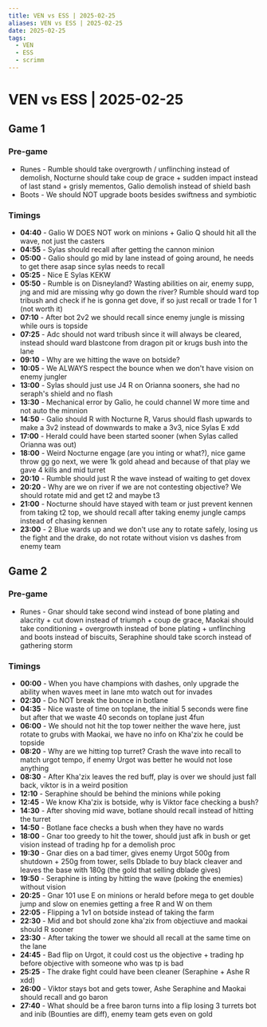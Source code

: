 ```yaml
---
title: VEN vs ESS | 2025-02-25
aliases: VEN vs ESS | 2025-02-25
date: 2025-02-25
tags:
  - VEN
  - ESS
  - scrimm
---
```

# VEN vs ESS | 2025-02-25
## Game 1
### Pre-game
- Runes - Rumble should take overgrowth / unflinching instead of demolish, Nocturne should take coup de grace + sudden impact instead of last stand + grisly mementos, Galio demolish instead of shield bash
- Boots - We should NOT upgrade boots besides swiftness and symbiotic
### Timings
- **04:40** - Galio W DOES NOT work on minions + Galio Q should hit all the wave, not just the casters
- **04:55** - Sylas should recall after getting the cannon minion
- **05:00** - Galio should go mid by lane instead of going around, he needs to get there asap since sylas needs to recall
- **05:25** - Nice E Sylas KEKW
- **05:50** - Rumble is on Disneyland? Wasting abilities on air, enemy supp, jng and mid are missing why go down the river? Rumble should ward top tribush and check if he is gonna get dove, if so just recall or trade 1 for 1 (not worth it)
- **07:10** - After bot 2v2 we should recall since enemy jungle is missing while ours is topside
- **07:25** - Adc should not ward tribush since it will always be cleared, instead should ward blastcone from dragon pit or krugs bush into the lane
- **09:10** - Why are we hitting the wave on botside?
- **10:05** - We ALWAYS respect the bounce when we don't have vision on enemy jungler
- **13:00** - Sylas should just use J4 R on Orianna sooners, she had no seraph's shield and no flash
- **13:30** - Mechanical error by Galio, he could channel W more time and not auto the minnion
- **14:50** - Galio should R with Nocturne R, Varus should flash upwards to make a 3v2 instead of downwards to make a 3v3, nice Sylas E xdd
- **17:00** - Herald could have been started sooner (when Sylas called Orianna was out)
- **18:00** - Weird Nocturne engage (are you inting or what?), nice game throw gg go next, we were 1k gold ahead and because of that play we gave 4 kills and mid turret
- **20:10** - Rumble should just R the wave instead of waiting to get dovex
- **20:20** - Why are we on river if we are not contesting objective? We should rotate mid and get t2 and maybe t3
- **21:00** - Nocturne should have stayed with team or just prevent kennen from taking t2 top, we should recall after taking enemy jungle camps instead of chasing kennen
- **23:00** - 2 Blue wards up and we don't use any to rotate safely, losing us the fight and the drake, do not rotate without vision vs dashes from enemy team
## Game 2
### Pre-game
- Runes - Gnar should take second wind instead of bone plating and alacrity + cut down instead of triumph + coup de grace, Maokai should take conditioning + overgrowth instead of bone plating + unflinching and boots instead of biscuits, Seraphine should take scorch instead of gathering storm
### Timings
- **00:00** - When you have champions with dashes, only upgrade the ability when waves meet in lane mto watch out for invades
- **02:30** - Do NOT break the bounce in botlane
- **04:35** - Nice waste of time on toplane, the initial 5 seconds were fine but after that we waste 40 seconds on toplane just 4fun
- **06:00** - We should not hit the top tower neither the wave here, just rotate to grubs with Maokai, we have no info on Kha'zix he could be topside
- **08:20** - Why are we hitting top turret? Crash the wave into recall to match urgot tempo, if enemy Urgot was better he would not lose anything
- **08:30** - After Kha'zix leaves the red buff, play is over we should just fall back, viktor is in a weird position
- **12:10** - Seraphine should be behind the minions while poking
- **12:45** - We know Kha'zix is botside, why is Viktor face checking a bush?
- **14:30** - After shoving mid wave, botlane should recall instead of hitting the turret
- **14:50** - Botlane face checks a bush when they have no wards
- **18:00** - Gnar too greedy to hit the tower, should just afk in bush or get vision instead of trading hp for a demolish proc
- **19:30** - Gnar dies on a bad timer, gives enemy Urgot 500g from shutdown + 250g from tower, sells Dblade to buy black cleaver and leaves the base with 180g (the gold that selling dblade gives)
- **19:50** - Seraphine is inting by hitting the wave (poking the enemies) without vision
- **20:25** - Gnar 101 use E on minions or herald before mega to get double jump and slow on enemies getting a free R and W on them
- **22:05** - Flipping a 1v1 on botside instead of taking the farm
- **22:30** - Mid and bot should zone kha'zix from objectiuve and maokai should R sooner
- **23:30** - After taking the tower we should all recall at the same time on the lane
- **24:45** - Bad flip on Urgot, it could cost us the objective + trading hp before objective with someone who was tp is bad
- **25:25** - The drake fight could have been cleaner (Seraphine + Ashe R xdd) 
- **26:00** - Viktor stays bot and gets tower, Ashe Seraphine and Maokai should recall and go baron
- **27:40** - What should be a free baron turns into a flip losing 3 turrets bot and inib (Bounties are diff), enemy team gets even on gold